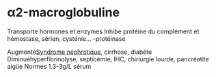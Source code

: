# α2-macroglobuline



Transporte hormones et enzymes
Inhibe protéine du complément et hémostase, sérien, cysténie… -protéinase 

Augmenté[Syndrome néphrotique](#syndrome-nc3a9phrotiquenorgmd), cirrhose, diabète
Diminuéhyperfibrinolyse, septicémie, IHC, chiriurgie lourde, pancréatite aigüe
Normes 1.3-3g/L sérum 

